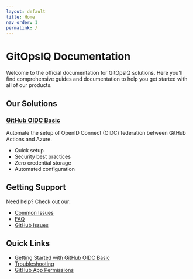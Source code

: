 ```yaml
---
layout: default
title: Home
nav_order: 1
permalink: /
---
```


# GitOpsIQ Documentation

Welcome to the official documentation for GitOpsIQ solutions. Here you'll find comprehensive guides and documentation to help you get started with all of our products.

## Our Solutions

### [GitHub OIDC Basic](github-oidc-basic/)

Automate the setup of OpenID Connect (OIDC) federation between GitHub Actions and Azure.

- Quick setup
- Security best practices
- Zero credential storage
- Automated configuration

## Getting Support

Need help? Check out our:

- [Common Issues](common-issues/)
- [FAQ](faq/)
- [GitHub Issues](https://github.com/gitopsiq/support/issues)

## Quick Links

- [Getting Started with GitHub OIDC Basic](github-oidc-basic/getting-started/)
- [Troubleshooting](github-oidc-basic/troubleshooting/)
- [GitHub App Permissions](github-oidc-basic/github-app-permissions/)
